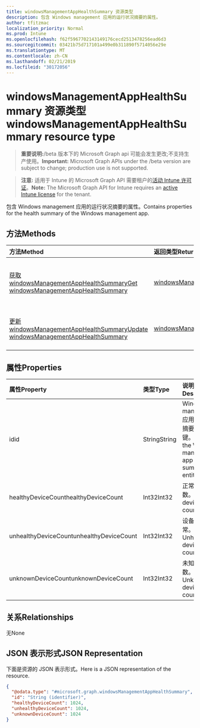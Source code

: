 ```yaml
---
title: windowsManagementAppHealthSummary 资源类型
description: 包含 Windows management 应用的运行状况摘要的属性。
author: tfitzmac
localization_priority: Normal
ms.prod: Intune
ms.openlocfilehash: f62f5967702143149176cecd2513478256ead6d3
ms.sourcegitcommit: 03421b75d717101a499e0b311890f5714056e29e
ms.translationtype: MT
ms.contentlocale: zh-CN
ms.lasthandoff: 02/21/2019
ms.locfileid: "30172056"
---
```

# <a name="windowsmanagementapphealthsummary-resource-type"></a><span data-ttu-id="9ccef-103">windowsManagementAppHealthSummary 资源类型</span><span class="sxs-lookup"><span data-stu-id="9ccef-103">windowsManagementAppHealthSummary resource type</span></span>

> <span data-ttu-id="9ccef-104">**重要说明:**/beta 版本下的 Microsoft Graph api 可能会发生更改;不支持生产使用。</span><span class="sxs-lookup"><span data-stu-id="9ccef-104">**Important:** Microsoft Graph APIs under the /beta version are subject to change; production use is not supported.</span></span>

> <span data-ttu-id="9ccef-105">**注意:** 适用于 Intune 的 Microsoft Graph API 需要租户的[活动 Intune 许可证](https://go.microsoft.com/fwlink/?linkid=839381)。</span><span class="sxs-lookup"><span data-stu-id="9ccef-105">**Note:** The Microsoft Graph API for Intune requires an [active Intune license](https://go.microsoft.com/fwlink/?linkid=839381) for the tenant.</span></span>

<span data-ttu-id="9ccef-106">包含 Windows management 应用的运行状况摘要的属性。</span><span class="sxs-lookup"><span data-stu-id="9ccef-106">Contains properties for the health summary of the Windows management app.</span></span>

## <a name="methods"></a><span data-ttu-id="9ccef-107">方法</span><span class="sxs-lookup"><span data-stu-id="9ccef-107">Methods</span></span>
|<span data-ttu-id="9ccef-108">方法</span><span class="sxs-lookup"><span data-stu-id="9ccef-108">Method</span></span>|<span data-ttu-id="9ccef-109">返回类型</span><span class="sxs-lookup"><span data-stu-id="9ccef-109">Return Type</span></span>|<span data-ttu-id="9ccef-110">说明</span><span class="sxs-lookup"><span data-stu-id="9ccef-110">Description</span></span>|
|:---|:---|:---|
|[<span data-ttu-id="9ccef-111">获取 windowsManagementAppHealthSummary</span><span class="sxs-lookup"><span data-stu-id="9ccef-111">Get windowsManagementAppHealthSummary</span></span>](../api/intune-devices-windowsmanagementapphealthsummary-get.md)|[<span data-ttu-id="9ccef-112">windowsManagementAppHealthSummary</span><span class="sxs-lookup"><span data-stu-id="9ccef-112">windowsManagementAppHealthSummary</span></span>](../resources/intune-devices-windowsmanagementapphealthsummary.md)|<span data-ttu-id="9ccef-113">读取[windowsManagementAppHealthSummary](../resources/intune-devices-windowsmanagementapphealthsummary.md)对象的属性和关系。</span><span class="sxs-lookup"><span data-stu-id="9ccef-113">Read properties and relationships of the [windowsManagementAppHealthSummary](../resources/intune-devices-windowsmanagementapphealthsummary.md) object.</span></span>|
|[<span data-ttu-id="9ccef-114">更新 windowsManagementAppHealthSummary</span><span class="sxs-lookup"><span data-stu-id="9ccef-114">Update windowsManagementAppHealthSummary</span></span>](../api/intune-devices-windowsmanagementapphealthsummary-update.md)|[<span data-ttu-id="9ccef-115">windowsManagementAppHealthSummary</span><span class="sxs-lookup"><span data-stu-id="9ccef-115">windowsManagementAppHealthSummary</span></span>](../resources/intune-devices-windowsmanagementapphealthsummary.md)|<span data-ttu-id="9ccef-116">更新[windowsManagementAppHealthSummary](../resources/intune-devices-windowsmanagementapphealthsummary.md)对象的属性。</span><span class="sxs-lookup"><span data-stu-id="9ccef-116">Update the properties of a [windowsManagementAppHealthSummary](../resources/intune-devices-windowsmanagementapphealthsummary.md) object.</span></span>|

## <a name="properties"></a><span data-ttu-id="9ccef-117">属性</span><span class="sxs-lookup"><span data-stu-id="9ccef-117">Properties</span></span>
|<span data-ttu-id="9ccef-118">属性</span><span class="sxs-lookup"><span data-stu-id="9ccef-118">Property</span></span>|<span data-ttu-id="9ccef-119">类型</span><span class="sxs-lookup"><span data-stu-id="9ccef-119">Type</span></span>|<span data-ttu-id="9ccef-120">说明</span><span class="sxs-lookup"><span data-stu-id="9ccef-120">Description</span></span>|
|:---|:---|:---|
|<span data-ttu-id="9ccef-121">id</span><span class="sxs-lookup"><span data-stu-id="9ccef-121">id</span></span>|<span data-ttu-id="9ccef-122">String</span><span class="sxs-lookup"><span data-stu-id="9ccef-122">String</span></span>|<span data-ttu-id="9ccef-123">Windows management 应用运行状况摘要实体的键。</span><span class="sxs-lookup"><span data-stu-id="9ccef-123">Key of the Windows management app health summary entity.</span></span>|
|<span data-ttu-id="9ccef-124">healthyDeviceCount</span><span class="sxs-lookup"><span data-stu-id="9ccef-124">healthyDeviceCount</span></span>|<span data-ttu-id="9ccef-125">Int32</span><span class="sxs-lookup"><span data-stu-id="9ccef-125">Int32</span></span>|<span data-ttu-id="9ccef-126">正常的设备计数。</span><span class="sxs-lookup"><span data-stu-id="9ccef-126">Healthy device count.</span></span>|
|<span data-ttu-id="9ccef-127">unhealthyDeviceCount</span><span class="sxs-lookup"><span data-stu-id="9ccef-127">unhealthyDeviceCount</span></span>|<span data-ttu-id="9ccef-128">Int32</span><span class="sxs-lookup"><span data-stu-id="9ccef-128">Int32</span></span>|<span data-ttu-id="9ccef-129">设备计数不正常。</span><span class="sxs-lookup"><span data-stu-id="9ccef-129">Unhealthy device count.</span></span>|
|<span data-ttu-id="9ccef-130">unknownDeviceCount</span><span class="sxs-lookup"><span data-stu-id="9ccef-130">unknownDeviceCount</span></span>|<span data-ttu-id="9ccef-131">Int32</span><span class="sxs-lookup"><span data-stu-id="9ccef-131">Int32</span></span>|<span data-ttu-id="9ccef-132">未知设备计数。</span><span class="sxs-lookup"><span data-stu-id="9ccef-132">Unknown device count.</span></span>|

## <a name="relationships"></a><span data-ttu-id="9ccef-133">关系</span><span class="sxs-lookup"><span data-stu-id="9ccef-133">Relationships</span></span>
<span data-ttu-id="9ccef-134">无</span><span class="sxs-lookup"><span data-stu-id="9ccef-134">None</span></span>

## <a name="json-representation"></a><span data-ttu-id="9ccef-135">JSON 表示形式</span><span class="sxs-lookup"><span data-stu-id="9ccef-135">JSON Representation</span></span>
<span data-ttu-id="9ccef-136">下面是资源的 JSON 表示形式。</span><span class="sxs-lookup"><span data-stu-id="9ccef-136">Here is a JSON representation of the resource.</span></span>
<!-- {
  "blockType": "resource",
  "keyProperty": "id",
  "@odata.type": "microsoft.graph.windowsManagementAppHealthSummary"
}
-->
``` json
{
  "@odata.type": "#microsoft.graph.windowsManagementAppHealthSummary",
  "id": "String (identifier)",
  "healthyDeviceCount": 1024,
  "unhealthyDeviceCount": 1024,
  "unknownDeviceCount": 1024
}
```





